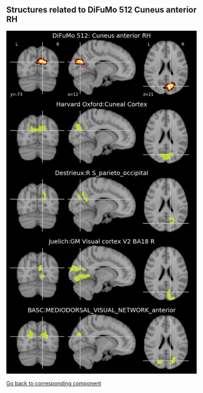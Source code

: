 


## Structures related to DiFuMo 512 Cuneus anterior RH

![123](123.jpg "Structures related to DiFuMo 512 Cuneus anterior RH")

[Go back to corresponding component](https://parietal-inria.github.io/DiFuMo/512/html/123.html)